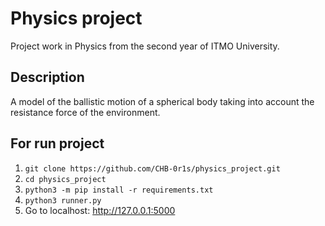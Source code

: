 # Physics project

Project work in Physics from the second year of ITMO University.

## Description
A model of the ballistic motion of a spherical body taking into account the resistance force of the environment.

## For run project
1) ```git clone https://github.com/CHB-0r1s/physics_project.git```
2) ```cd physics_project```
3) ```python3 -m pip install -r requirements.txt```
4) ```python3 runner.py``` 
5) Go to localhost: http://127.0.0.1:5000